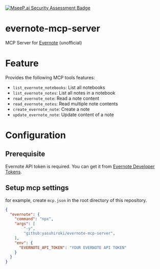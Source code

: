 [![MseeP.ai Security Assessment Badge](https://mseep.net/pr/yasuhiroki-evernote-mcp-server-badge.png)](https://mseep.ai/app/yasuhiroki-evernote-mcp-server)

# evernote-mcp-server

MCP Server for [Evernote](https://evernote.com) (unofficial)

# Feature

Provides the following MCP tools features:

- `list_evernote_notebooks`: List all notebooks
- `list_evernote_notes`: List all notes in a notebook
- `read_evernote_note`: Read a note content
- `read_evernote_notes`: Read multiple note contents
- `create_evernote_note`: Create a note
- `update_evernote_note`: Update content of a note

# Configuration

## Prerequisite

Evernote API token is required. You can get it from [Evernote Developer Tokens](https://dev.evernote.com/doc/articles/dev_tokens.php).

## Setup mcp settings

for example, create `mcp.json` in the root directory of this repository.

```json
{
  "evernote": {
    "command": "npx",
    "args": [
        "-y",
        "github:yasuhiroki/evernote-mcp-server",
    ],
    "env": {
      "EVERNOTE_API_TOKEN": "YOUR EVERNOTE API TOKEN"
    }
  }
}
```

